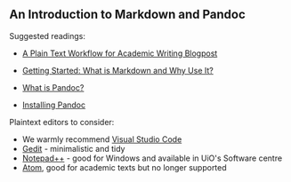 ## An Introduction to Markdown and Pandoc

Suggested readings:
- [A Plain Text Workflow for Academic Writing Blogpost](http://u.arizona.edu/~selisker/post/workflow/)

- [Getting Started: What is Markdown and Why Use It?](https://www.markdownguide.org/getting-started/)

- [What is Pandoc?](https://dev.to/killshot13/what-is-pandoc-1hbc)

- [Installing Pandoc](https://pandoc.org/installing.html)

Plaintext editors to consider: 

- We warmly recommend [Visual Studio Code](https://code.visualstudio.com/)
- [Gedit](https://help.gnome.org/users/gedit/stable/) - minimalistic and tidy
- [Notepad++](https://notepad-plus-plus.org/) - good for Windows and available in UiO's Software centre
- [Atom](https://atom.en.uptodown.com/windows), good for academic texts but no longer supported
